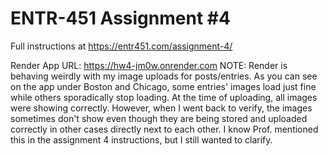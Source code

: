 # ENTR-451 Assignment #4

Full instructions at https://entr451.com/assignment-4/

Render App URL: https://hw4-jm0w.onrender.com
NOTE: Render is behaving weirdly with my image uploads for posts/entries. As you can see on the app under Boston and Chicago, some entries' images load just fine while others sporadically stop loading. At the time of uploading, all images were showing correctly. However, when I went back to verify, the images sometimes don't show even though they are being stored and uploaded correctly in other cases directly next to each other. I know Prof. mentioned this in the assignment 4 instructions, but I still wanted to clarify.
